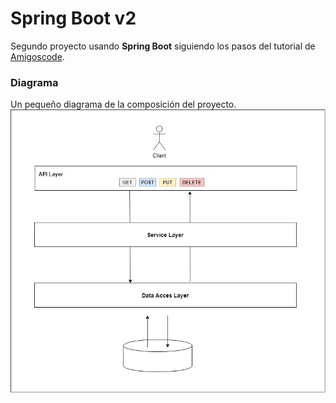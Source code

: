 # Spring Boot v2
Segundo proyecto usando <b>Spring Boot</b> siguiendo los pasos del tutorial de <a href="https://www.youtube.com/watch?v=9SGDpanrc8U&t=38s">Amigoscode</a>.


### Diagrama
Un pequeño diagrama de la composición del proyecto.
![Diagram](Diagram/Diagram.jpg)

